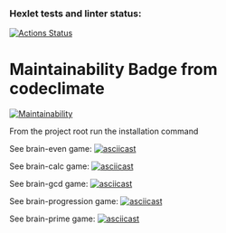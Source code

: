 ### Hexlet tests and linter status:
[![Actions Status](https://github.com/145kjhgv/python-project-49/actions/workflows/hexlet-check.yml/badge.svg)](https://github.com/145kjhgv/python-project-49/actions)

# Maintainability Badge from codeclimate
[![Maintainability](https://api.codeclimate.com/v1/badges/2c99a9ba728fe3c0d7e0/maintainability)](https://codeclimate.com/github/145kjhgv/python-project-49/maintainability)

From the project root run the installation command <make package-install>

See brain-even game:
[![asciicast](https://asciinema.org/a/GnrJvEgNwclVqgopVtCqcbPC3.png)](https://asciinema.org/a/GnrJvEgNwclVqgopVtCqcbPC3)

See brain-calc game:
[![asciicast](https://asciinema.org/a/OXjKvYTfXZpS1uzFzi8XnzEGW.png)](https://asciinema.org/a/OXjKvYTfXZpS1uzFzi8XnzEGW)

See brain-gcd game:
[![asciicast](https://asciinema.org/a/VpC6AG81KbabDTWKL6R5sxC91.png)](https://asciinema.org/a/VpC6AG81KbabDTWKL6R5sxC91)

See brain-progression game:
[![asciicast](https://asciinema.org/a/H1EdgglfDbirfMpZcSbQH6p75.png)](https://asciinema.org/a/H1EdgglfDbirfMpZcSbQH6p75)

See brain-prime game:
[![asciicast](https://asciinema.org/a/p45q5645qrOkMuie14min0QdH.png)](https://asciinema.org/a/p45q5645qrOkMuie14min0QdH)
